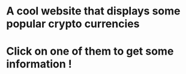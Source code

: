 # A cool website that displays some popular crypto currencies
# Click on one of them to get some information !
